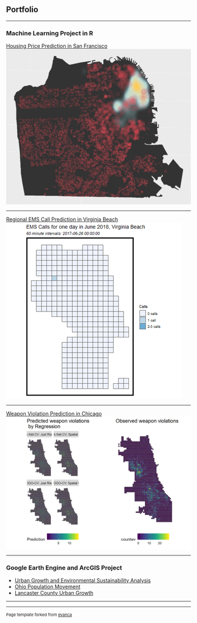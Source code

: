 ## Portfolio

---

### Machine Learning Project in R 

[Housing Price Prediction in San Francisco](/MyProject/Urban_Growth_Environmental_Protection.pdf)
<img src="images/sf.jpg?raw=true"/>

---
[Regional EMS Call Prediction in Virginia Beach](/MyProject/Xiaoran_Yujing_TeamPsyduckHeadache~!)
<img src="images/EMS_Calls_VirginiaBeach.gif?raw=true"/>

---
[Weapon Violation Prediction in Chicago](/MyProject/XiaoranWang_RiskPrediction)
<img src="images/wv.jpg?raw=true"/>

---


### Google Earth Engine and ArcGIS Project

- [Urban Growth and Environmental Sustainability Analysis](/MyProject/Urban_Growth_Environmental_Protection.pdf)
- [Ohio Population Movement](/MyProject/Ohio_Population_Movement.pdf)
- [Lancaster County Urban Growth](/MyProject/LancasterCountyUrbanGrowthProject.pdf)
---




---
<p style="font-size:11px">Page template forked from <a href="https://github.com/evanca/quick-portfolio">evanca</a></p>
<!-- Remove above link if you don't want to attibute -->
